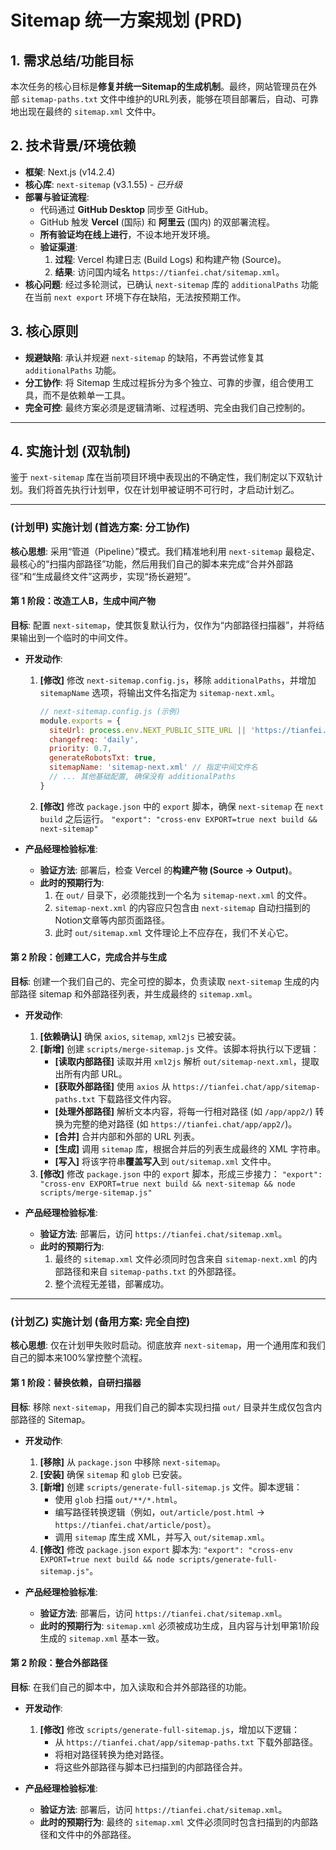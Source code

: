 # Sitemap 统一方案规划 (PRD)

## 1. 需求总结/功能目标

本次任务的核心目标是**修复并统一Sitemap的生成机制**。最终，网站管理员在外部 `sitemap-paths.txt` 文件中维护的URL列表，能够在项目部署后，自动、可靠地出现在最终的 `sitemap.xml` 文件中。

## 2. 技术背景/环境依赖

*   **框架**: Next.js (v14.2.4)
*   **核心库**: `next-sitemap` (v3.1.55) - *已升级*
*   **部署与验证流程**:
    *   代码通过 **GitHub Desktop** 同步至 GitHub。
    *   GitHub 触发 **Vercel** (国际) 和 **阿里云** (国内) 的双部署流程。
    *   **所有验证均在线上进行**，不设本地开发环境。
    *   **验证渠道**:
        1.  **过程**: Vercel 构建日志 (Build Logs) 和构建产物 (Source)。
        2.  **结果**: 访问国内域名 `https://tianfei.chat/sitemap.xml`。
*   **核心问题**: 经过多轮测试，已确认 `next-sitemap` 库的 `additionalPaths` 功能在当前 `next export` 环境下存在缺陷，无法按预期工作。

## 3. 核心原则

*   **规避缺陷**: 承认并规避 `next-sitemap` 的缺陷，不再尝试修复其 `additionalPaths` 功能。
*   **分工协作**: 将 Sitemap 生成过程拆分为多个独立、可靠的步骤，组合使用工具，而不是依赖单一工具。
*   **完全可控**: 最终方案必须是逻辑清晰、过程透明、完全由我们自己控制的。

---

## 4. 实施计划 (双轨制)

鉴于 `next-sitemap` 库在当前项目环境中表现出的不确定性，我们制定以下双轨计划。我们将首先执行计划甲，仅在计划甲被证明不可行时，才启动计划乙。

---

### (计划甲) 实施计划 (首选方案: 分工协作)

**核心思想**: 采用“管道（Pipeline）”模式。我们精准地利用 `next-sitemap` 最稳定、最核心的“扫描内部路径”功能，然后用我们自己的脚本来完成“合并外部路径”和“生成最终文件”这两步，实现“扬长避短”。

#### **第 1 阶段：改造工人B，生成中间产物**

**目标**: 配置 `next-sitemap`，使其恢复默认行为，仅作为“内部路径扫描器”，并将结果输出到一个临时的中间文件。

*   **开发动作**:
    1.  **[修改]** 修改 `next-sitemap.config.js`，移除 `additionalPaths`，并增加 `sitemapName` 选项，将输出文件名指定为 `sitemap-next.xml`。
        ```javascript
        // next-sitemap.config.js (示例)
        module.exports = {
          siteUrl: process.env.NEXT_PUBLIC_SITE_URL || 'https://tianfei.chat',
          changefreq: 'daily',
          priority: 0.7,
          generateRobotsTxt: true,
          sitemapName: 'sitemap-next.xml' // 指定中间文件名
          // ... 其他基础配置, 确保没有 additionalPaths
        }
        ```
    2.  **[修改]** 修改 `package.json` 中的 `export` 脚本，确保 `next-sitemap` 在 `next build` 之后运行。
        `"export": "cross-env EXPORT=true next build && next-sitemap"`

*   **产品经理检验标准**:
    *   **验证方法**: 部署后，检查 Vercel 的**构建产物 (Source -> Output)**。
    *   **此时的预期行为**:
        1.  在 `out/` 目录下，必须能找到一个名为 `sitemap-next.xml` 的文件。
        2.  `sitemap-next.xml` 的内容应只包含由 `next-sitemap` 自动扫描到的Notion文章等内部页面路径。
        3.  此时 `out/sitemap.xml` 文件理论上不应存在，我们不关心它。

#### **第 2 阶段：创建工人C，完成合并与生成**

**目标**: 创建一个我们自己的、完全可控的脚本，负责读取 `next-sitemap` 生成的内部路径 sitemap 和外部路径列表，并生成最终的 `sitemap.xml`。

*   **开发动作**:
    1.  **[依赖确认]** 确保 `axios`, `sitemap`, `xml2js` 已被安装。
    2.  **[新增]** 创建 `scripts/merge-sitemap.js` 文件。该脚本将执行以下逻辑：
        *   **[读取内部路径]** 读取并用 `xml2js` 解析 `out/sitemap-next.xml`，提取出所有内部 URL。
        *   **[获取外部路径]** 使用 `axios` 从 `https://tianfei.chat/app/sitemap-paths.txt` 下载路径文件内容。
        *   **[处理外部路径]** 解析文本内容，将每一行相对路径 (如 `/app/app2/`) 转换为完整的绝对路径 (如 `https://tianfei.chat/app/app2/`)。
        *   **[合并]** 合并内部和外部的 URL 列表。
        *   **[生成]** 调用 `sitemap` 库，根据合并后的列表生成最终的 XML 字符串。
        *   **[写入]** 将该字符串**覆盖写入**到 `out/sitemap.xml` 文件中。
    3.  **[修改]** 修改 `package.json` 中的 `export` 脚本，形成三步接力：
        `"export": "cross-env EXPORT=true next build && next-sitemap && node scripts/merge-sitemap.js"`

*   **产品经理检验标准**:
    *   **验证方法**: 部署后，访问 `https://tianfei.chat/sitemap.xml`。
    *   **此时的预期行为**:
        1.  最终的 `sitemap.xml` 文件必须同时包含来自 `sitemap-next.xml` 的内部路径和来自 `sitemap-paths.txt` 的外部路径。
        2.  整个流程无差错，部署成功。

---

### (计划乙) 实施计划 (备用方案: 完全自控)

**核心思想**: 仅在计划甲失败时启动。彻底放弃 `next-sitemap`，用一个通用库和我们自己的脚本来100%掌控整个流程。

#### **第 1 阶段：替换依赖，自研扫描器**

**目标**: 移除 `next-sitemap`，用我们自己的脚本实现扫描 `out/` 目录并生成仅包含内部路径的 Sitemap。

*   **开发动作**:
    1.  **[移除]** 从 `package.json` 中移除 `next-sitemap`。
    2.  **[安装]** 确保 `sitemap` 和 `glob` 已安装。
    3.  **[新增]** 创建 `scripts/generate-full-sitemap.js` 文件。脚本逻辑：
        *   使用 `glob` 扫描 `out/**/*.html`。
        *   编写路径转换逻辑（例如，`out/article/post.html` -> `https://tianfei.chat/article/post`）。
        *   调用 `sitemap` 库生成 XML，并写入 `out/sitemap.xml`。
    4.  **[修改]** 修改 `package.json` `export` 脚本为: `"export": "cross-env EXPORT=true next build && node scripts/generate-full-sitemap.js"`。

*   **产品经理检验标准**:
    *   **验证方法**: 部署后，访问 `https://tianfei.chat/sitemap.xml`。
    *   **此时的预期行为**: `sitemap.xml` 必须被成功生成，且内容与计划甲第1阶段生成的 `sitemap.xml` 基本一致。

#### **第 2 阶段：整合外部路径**

**目标**: 在我们自己的脚本中，加入读取和合并外部路径的功能。

*   **开发动作**:
    1.  **[修改]** 修改 `scripts/generate-full-sitemap.js`，增加以下逻辑：
        *   从 `https://tianfei.chat/app/sitemap-paths.txt` 下载外部路径。
        *   将相对路径转换为绝对路径。
        *   将这些外部路径与脚本已扫描到的内部路径合并。

*   **产品经理检验标准**:
    *   **验证方法**: 部署后，访问 `https://tianfei.chat/sitemap.xml`。
    *   **此时的预期行为**: 最终的 `sitemap.xml` 文件必须同时包含扫描到的内部路径和文件中的外部路径。